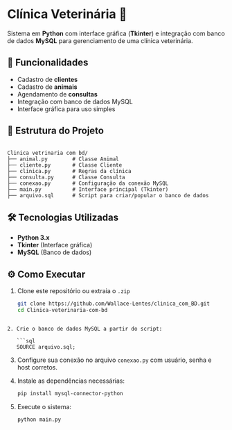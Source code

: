 
# Clínica Veterinária 🐾

Sistema em **Python** com interface gráfica (**Tkinter**) e integração com banco de dados **MySQL** para gerenciamento de uma clínica veterinária.

## 🚀 Funcionalidades
- Cadastro de **clientes**
- Cadastro de **animais**
- Agendamento de **consultas**
- Integração com banco de dados MySQL
- Interface gráfica para uso simples

## 📂 Estrutura do Projeto
```

Clinica vetrinaria com bd/
├── animal.py        # Classe Animal
├── cliente.py       # Classe Cliente
├── clinica.py       # Regras da clínica
├── consulta.py      # Classe Consulta
├── conexao.py       # Configuração da conexão MySQL
├── main.py          # Interface principal (Tkinter)
├── arquivo.sql      # Script para criar/popular o banco de dados

````

## 🛠️ Tecnologias Utilizadas
- **Python 3.x**
- **Tkinter** (Interface gráfica)
- **MySQL** (Banco de dados)

## ⚙️ Como Executar

1. Clone este repositório ou extraia o `.zip`
   ```bash
   git clone https://github.com/Wallace-Lentes/clinica_com_BD.git
   cd Clinica-veterinaria-com-bd
````

2. Crie o banco de dados MySQL a partir do script:

   ```sql
   SOURCE arquivo.sql;
````

3. Configure sua conexão no arquivo `conexao.py` com usuário, senha e host corretos.

4. Instale as dependências necessárias:

   ```bash
   pip install mysql-connector-python
   ```

5. Execute o sistema:

   ```bash
   python main.py
   ```
